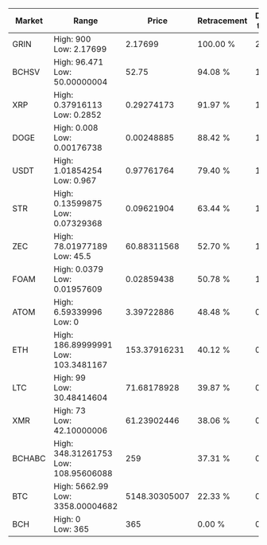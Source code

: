| Market | Range | Price| Retracement | Doubles to 50% |
| --- | --- | --- | --- | --- |
| GRIN | High: 900<br />Low: 2.17699 | 2.17699 | 100.00 % | 207.21 |
| BCHSV | High: 96.471<br />Low: 50.00000004 | 52.75 | 94.08 % | 1.39 |
| XRP | High: 0.37916113<br />Low: 0.2852 | 0.29274173 | 91.97 % | 1.13 |
| DOGE | High: 0.008<br />Low: 0.00176738 | 0.00248885 | 88.42 % | 1.96 |
| USDT | High: 1.01854254<br />Low: 0.967 | 0.97761764 | 79.40 % | 1.02 |
| STR | High: 0.13599875<br />Low: 0.07329368 | 0.09621904 | 63.44 % | 1.09 |
| ZEC | High: 78.01977189<br />Low: 45.5 | 60.88311568 | 52.70 % | 1.01 |
| FOAM | High: 0.0379<br />Low: 0.01957609 | 0.02859438 | 50.78 % | 1.01 |
| ATOM | High: 6.59339996<br />Low: 0 | 3.39722886 | 48.48 % | 0.00 |
| ETH | High: 186.89999991<br />Low: 103.3481167 | 153.37916231 | 40.12 % | 0.00 |
| LTC | High: 99<br />Low: 30.48414604 | 71.68178928 | 39.87 % | 0.00 |
| XMR | High: 73<br />Low: 42.10000006 | 61.23902446 | 38.06 % | 0.00 |
| BCHABC | High: 348.31261753<br />Low: 108.95606088 | 259 | 37.31 % | 0.00 |
| BTC | High: 5662.99<br />Low: 3358.00004682 | 5148.30305007 | 22.33 % | 0.00 |
| BCH | High: 0<br />Low: 365 | 365 | 0.00 % | 0.00 |
